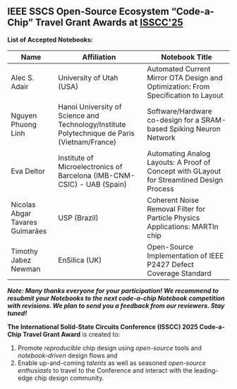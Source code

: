 ## IEEE SSCS Open-Source Ecosystem “Code-a-Chip” Travel Grant Awards at [ISSCC'25](https://www.isscc.org/information-for-students)

**List of Accepted Notebooks:**

| Name        | Affiliation                                                     | Notebook Title                                                          |  
| ----------- | --------------------------------------------------------------- | ----------------------------------------------------------------------- |
| Alec S. Adair |	University of Utah (USA) | Automated Current Mirror OTA Design and Optimization: From Specification to Layout	|
| Nguyen Phuong Linh |	Hanoi University of Science and Technology/Institute Polytechnique de Paris 	(Vietnam/France) | Software/Hardware co-design for a SRAM-based Spiking Neuron Network	|
| Eva Deltor |	Institute of Microelectronics of Barcelona (IMB-CNM-CSIC) - UAB	(Spain) | Automating Analog Layouts: A Proof of Concept with GLayout for Streamlined Design Process  |
| Nicolas Abgar Tavares Guimarães | USP (Brazil) | Coherent Noise Removal Filter for Particle Physics Applications: MARTIn chip |
| Timothy Jabez Newman | EnSilica (UK) | Open-Source Implementation of IEEE P2427 Defect Coverage Standard |



***Note: Many thanks everyone for your participation! We recommend to resubmit your Notebooks to the next code-a-chip Notebook competition with revisions. We plan to send you a feedback from our reviewers. Stay tuned!***

**The International Solid-State Circuits Conference (ISSCC) 2025 Code-a-Chip Travel Grant Award** is created to:
 1. Promote *reproducible* chip design using *open-source* tools and *notebook-driven* design flows and 
 2. Enable up-and-coming *talents* as well as seasoned *open-source enthusiasts* to travel to the Conference and interact with the leading-edge chip design community. 




